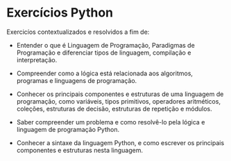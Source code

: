 # Exercícios Python

Exercicíos contextualizados e resolvidos a fim de:

- Entender o que é Linguagem de Programação, Paradigmas de Programação e diferenciar tipos de linguagem, compilação e interpretação.
  
- Compreender como a lógica está relacionada aos algoritmos, programas e linguagens de programação.
  
- Conhecer os principais componentes e estruturas de uma linguagem de programação, como variáveis, tipos primitivos, operadores aritméticos, coleções, estruturas de decisão, estruturas de repetição e módulos.
  
- Saber compreender um problema e como resolvê-lo pela lógica e linguagem de programação Python.
  
- Conhecer a sintaxe da linguagem Python, e como escrever os principais componentes e estruturas nesta linguagem.


